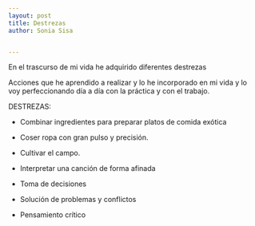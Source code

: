 ```yaml
---
layout: post
title: Destrezas
author: Sonia Sisa


---
```

En el trascurso de mi vida he adquirido diferentes destrezas

Acciones que he aprendido a realizar y lo he incorporado en mi vida y lo voy perfeccionando día a día con la práctica y con el trabajo.

DESTREZAS:

* Combinar ingredientes para preparar platos de comida exótica

* Coser ropa con gran pulso y precisión. 

* Cultivar el campo.

* Interpretar una canción de forma afinada

* Toma de decisiones

* Solución de problemas y conflictos

* Pensamiento crítico


